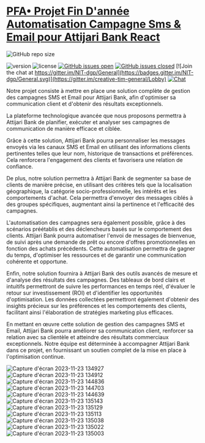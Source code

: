 # [PFA• Projet Fin D'année Automatisation Campagne Sms & Email pour Attijari Bank React]([https://demos.creative-tim.com/blk-design-system-react](https://hub.docker.com/repository/docker/azizbenismail/pfa-attijari_bank-frontend_react)) 

![GitHub repo size](https://img.shields.io/github/repo-size/AzizBenIsmail/PFA-Automatisation_Campagne_Sms-Email-FrontendReact)

![version](https://img.shields.io/badge/version-1.2.2-blue.svg) 
![license](https://img.shields.io/badge/license-MIT-blue.svg) [![GitHub issues open](https://img.shields.io/github/issues/creativetimofficial/blk-design-system-react.svg?maxAge=2592000)](https://github.com/creativetimofficial/blk-design-system-react/issues?q=is%3Aopen+is%3Aissue) [![GitHub issues closed](https://img.shields.io/github/issues-closed-raw/creativetimofficial/blk-design-system-react.svg?maxAge=2592000)](https://github.com/creativetimofficial/blk-design-system-react/issues?q=is%3Aissue+is%3Aclosed) [![Join the chat at https://gitter.im/NIT-dgp/General](https://badges.gitter.im/NIT-dgp/General.svg)](https://gitter.im/creative-tim-general/Lobby) [![Chat](https://img.shields.io/badge/chat-on%20discord-7289da.svg)](https://discord.gg/E4aHAQy)

Notre projet consiste à mettre en place une solution complète de gestion des campagnes SMS et Email pour Attijari Bank, afin d'optimiser sa communication client et d'obtenir des résultats exceptionnels.

La plateforme technologique avancée que nous proposons permettra à Attijari Bank de planifier, exécuter et analyser ses campagnes de communication de manière efficace et ciblée.

Grâce à cette solution, Attijari Bank pourra personnaliser les messages envoyés via les canaux SMS et Email en utilisant des informations clients pertinentes telles que leur nom, historique de transactions et préférences. Cela renforcera l'engagement des clients et favorisera une relation de confiance.

De plus, notre solution permettra à Attijari Bank de segmenter sa base de clients de manière précise, en utilisant des critères tels que la localisation géographique, la catégorie socio-professionnelle, les intérêts et les comportements d'achat. Cela permettra d'envoyer des messages ciblés à des groupes spécifiques, augmentant ainsi la pertinence et l'efficacité des campagnes.

L'automatisation des campagnes sera également possible, grâce à des scénarios préétablis et des déclencheurs basés sur le comportement des clients. Attijari Bank pourra automatiser l'envoi de messages de bienvenue, de suivi après une demande de prêt ou encore d'offres promotionnelles en fonction des achats précédents. Cette automatisation permettra de gagner du temps, d'optimiser les ressources et de garantir une communication cohérente et opportune.

Enfin, notre solution fournira à Attijari Bank des outils avancés de mesure et d'analyse des résultats des campagnes. Des tableaux de bord clairs et intuitifs permettront de suivre les performances en temps réel, d'évaluer le retour sur investissement (ROI) et d'identifier les opportunités d'optimisation. Les données collectées permettront également d'obtenir des insights précieux sur les préférences et les comportements des clients, facilitant ainsi l'élaboration de stratégies marketing plus efficaces.

En mettant en œuvre cette solution de gestion des campagnes SMS et Email, Attijari Bank pourra améliorer sa communication client, renforcer sa relation avec sa clientèle et atteindre des résultats commerciaux exceptionnels. Notre équipe est déterminée à accompagner Attijari Bank dans ce projet, en fournissant un soutien complet de la mise en place à l'optimisation continue.

![Capture d'écran 2023-11-23 134927](https://github.com/AzizBenIsmail/PFA-FrontendReact/assets/61393700/1b80d4fe-1a9b-4654-82a6-558c896c1bb0)
![Capture d'écran 2023-11-23 134912](https://github.com/AzizBenIsmail/PFA-FrontendReact/assets/61393700/a8073c4a-e5a9-4e8e-9c03-61b96ef2d567)
![Capture d'écran 2023-11-23 144836](https://github.com/AzizBenIsmail/PFA-FrontendReact/assets/61393700/94e99ff9-0a47-4ddb-830e-6af3eeb4a254)
![Capture d'écran 2023-11-23 144703](https://github.com/AzizBenIsmail/PFA-FrontendReact/assets/61393700/ac0b80e2-6973-4ba1-ab6a-2fc2f747af0d)
![Capture d'écran 2023-11-23 144639](https://github.com/AzizBenIsmail/PFA-FrontendReact/assets/61393700/3709997c-4642-4354-b524-2f779555999a)
![Capture d'écran 2023-11-23 135143](https://github.com/AzizBenIsmail/PFA-FrontendReact/assets/61393700/df147184-0702-42bd-91bc-f66fa87cc7ad)
![Capture d'écran 2023-11-23 135129](https://github.com/AzizBenIsmail/PFA-FrontendReact/assets/61393700/dbcaaf2b-7e4b-48f2-ba45-883391413b55)
![Capture d'écran 2023-11-23 135113](https://github.com/AzizBenIsmail/PFA-FrontendReact/assets/61393700/bcb87872-40b1-4656-92a0-c50760923786)
![Capture d'écran 2023-11-23 135038](https://github.com/AzizBenIsmail/PFA-FrontendReact/assets/61393700/86b9bb1f-838e-4743-a2fc-aca85cf07177)
![Capture d'écran 2023-11-23 135022](https://github.com/AzizBenIsmail/PFA-FrontendReact/assets/61393700/a9ee8561-5417-43f2-84fa-9504f371096b)
![Capture d'écran 2023-11-23 135003](https://github.com/AzizBenIsmail/PFA-FrontendReact/assets/61393700/9dd9d201-3033-4369-abbe-0a97d8fdc69d)
